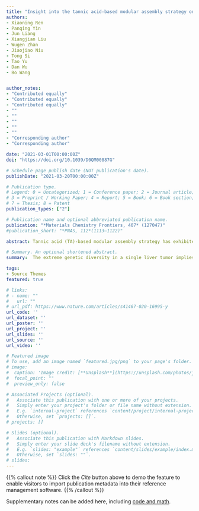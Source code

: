 ```yaml
---
title: "Insight into the tannic acid-based modular assembly strategy on inorganic-biological hybrid systems: material suitability, loading effect and biocompatibility study"
authors:
- Xiaoning Ren
- Panqing Yin
- Jun Liang
- Xiangjian Liu
- Wugen Zhan
- Jiaojiao Niu
- Tong Si
- Tao Yu
- Dan Wu
- Bo Wang


author_notes:
- "Contributed equally"
- "Contributed equally"
- "Contributed equally"
- ""
- ""
- ""
- ""
- ""
- "Corresponding author"
- "Corresponding author"

date: "2021-03-01T00:00:00Z"
doi: "https://doi.org/10.1039/D0QM00887G"

# Schedule page publish date (NOT publication's date).
publishDate: "2021-03-20T00:00:00Z"

# Publication type.
# Legend: 0 = Uncategorized; 1 = Conference paper; 2 = Journal article;
# 3 = Preprint / Working Paper; 4 = Report; 5 = Book; 6 = Book section;
# 7 = Thesis; 8 = Patent
publication_types: ["2"]

# Publication name and optional abbreviated publication name.
publication: "*Materials Chemistry Frontiers, 407* (127047)"
#publication_short: "*PNAS, 112*(1113–1122)"

abstract: Tannic acid (TA)-based modular assembly strategy has exhibited great prospect for fabricating inorganic-biological hybrid systems recently, whereas the technique is still at the early stage of development. Herein, we investigate this strategy in different aspects, including the material suitability, loading effects, and biocompatibility. The successful functionalization of InP nanoparticles, Bi nanospheres and g-C3N4 by TA-Fe3+ nanofilm and the subsequent modular assembly onto the yeast surface demonstrate good versatility of this approach toward different types of nanomaterials. The proper utilization of TA and nanomaterials in the surface-functionalization step is critical for the material loading effect, which can also be negatively impacted by the excessive amounts of TA and Fe3+ in modular assembly process. The biocompatibility of TA-Fe3+ functionalized nanomaterials to the living cells can be optimized via adjusting the relative ratio of TA to nanomaterials during the functionalization. A balance between the material loading and biocompatibility should also be achieved via fine-tuning the TA concentration in biohybrid studies. The deep insight into the TA-based modular assembly strategy endows the rational construction of inorganic-biological hybrid systems with feasible pathway for the development of the solar-to-chemical conversion, also for the microbe-mediated drug delivery, tumor treatment and environmental remediation.

# Summary. An optional shortened abstract.
summary:  The extreme genetic diversity in a single liver tumor implies clonal evolution under the non-Darwinian mode.

tags:
- Source Themes
featured: true

# links:
# - name: ""
#   url: ""
# url_pdf: https://www.nature.com/articles/s41467-020-16995-y
url_code: ''
url_dataset: ''
url_poster: ''
url_project: ''
url_slides: ''
url_source: ''
url_video: ''

# Featured image
# To use, add an image named `featured.jpg/png` to your page's folder. 
# image:
#  caption: 'Image credit: [**Unsplash**](https://unsplash.com/photos/jdD8gXaTZsc)'
#  focal_point: ""
#  preview_only: false

# Associated Projects (optional).
#   Associate this publication with one or more of your projects.
#   Simply enter your project's folder or file name without extension.
#   E.g. `internal-project` references `content/project/internal-project/index.md`.
#   Otherwise, set `projects: []`.
# projects: []

# Slides (optional).
#   Associate this publication with Markdown slides.
#   Simply enter your slide deck's filename without extension.
#   E.g. `slides: "example"` references `content/slides/example/index.md`.
#   Otherwise, set `slides: ""`.
# slides:
---
```


{{% callout note %}}
Click the *Cite* button above to demo the feature to enable visitors to import publication metadata into their reference management software.
{{% /callout %}}

Supplementary notes can be added here, including [code and math](https://sourcethemes.com/academic/docs/writing-markdown-latex/).

